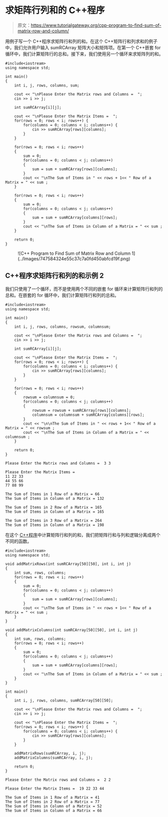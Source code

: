 # 求矩阵行列和的 C++程序

> 原文：<https://www.tutorialgateway.org/cpp-program-to-find-sum-of-matrix-row-and-column/>

用例子写一个 C++程序求矩阵行和列的和。在这个 C++矩阵行和列求和的例子中，我们允许用户输入 sumRCArray 矩阵大小和矩阵项。在第一个 C++嵌套 for 循环中，我们计算矩阵行的总和。接下来，我们使用另一个循环来求矩阵列的和。

```
#include<iostream>
using namespace std;

int main()
{
	int i, j, rows, columns, sum;

	cout << "\nPlease Enter the Matrix rows and Columns =  ";
	cin >> i >> j;

	int sumRCArray[i][j];

	cout << "\nPlease Enter the Matrix Items =  ";
	for(rows = 0; rows < i; rows++)	{
		for(columns = 0; columns < i; columns++) {
			cin >> sumRCArray[rows][columns];
		}		
	}

	for(rows = 0; rows < i; rows++)
  	{
  		sum = 0;
  		for(columns = 0; columns < j; columns++)
  		{
  			sum = sum + sumRCArray[rows][columns];
		}
   		cout << "\nThe Sum of Items in " << rows + 1<< " Row of a Matrix = " << sum ;
  	}

 	for(rows = 0; rows < i; rows++)
  	{
  		sum = 0;
  		for(columns = 0; columns < j; columns++)
  		{
  			sum = sum + sumRCArray[columns][rows];
		}
   		cout << "\nThe Sum of Items in Column of a Matrix = " << sum ;
  	}  	

 	return 0;
}
```

<figure class="wp-block-image size-large">![C++ Program to Find Sum of Matrix Row and Column 1](../Images/747584324e55c37c7a0fd450abfcd19f.png)</figure>

## C++程序求矩阵行和列的和示例 2

我们只使用了一个循环，而不是使用两个不同的嵌套 for 循环来计算矩阵行和列的总和。在嵌套的 for 循环中，我们计算矩阵行和列的总和。

```
#include<iostream>
using namespace std;

int main()
{
	int i, j, rows, columns, rowsum, columnsum;

	cout << "\nPlease Enter the Matrix rows and Columns =  ";
	cin >> i >> j;

	int sumRCArray[i][j];

	cout << "\nPlease Enter the Matrix Items =  ";
	for(rows = 0; rows < i; rows++)	{
		for(columns = 0; columns < i; columns++) {
			cin >> sumRCArray[rows][columns];
		}		
	}

	for(rows = 0; rows < i; rows++)
  	{
  		rowsum = columnsum = 0;
  		for(columns = 0; columns < j; columns++)
  		{
  			rowsum = rowsum + sumRCArray[rows][columns];
  			columnsum = columnsum + sumRCArray[columns][rows];
		}
   		cout << "\n\nThe Sum of Items in " << rows + 1<< " Row of a Matrix = " << rowsum ;
   		cout << "\nThe Sum of Items in Column of a Matrix = " << columnsum ;
  	}

 	return 0;
}
```

```
Please Enter the Matrix rows and Columns =  3 3

Please Enter the Matrix Items =  
11 22 33
44 55 66
77 88 99

The Sum of Items in 1 Row of a Matrix = 66
The Sum of Items in Column of a Matrix = 132

The Sum of Items in 2 Row of a Matrix = 165
The Sum of Items in Column of a Matrix = 165

The Sum of Items in 3 Row of a Matrix = 264
The Sum of Items in Column of a Matrix = 198
```

在这个 [C++程序](https://www.tutorialgateway.org/cpp-programs/)中计算矩阵行和列的和，我们把矩阵行和与列和逻辑分离成两个不同的函数。

```
#include<iostream>
using namespace std;

void addMatrixRows(int sumRCArray[50][50], int i, int j)
{
	int sum, rows, columns;
	for(rows = 0; rows < i; rows++)
  	{
  		sum = 0;
  		for(columns = 0; columns < j; columns++)
  		{
  			sum = sum + sumRCArray[rows][columns];
		}
   		cout << "\nThe Sum of Items in " << rows + 1<< " Row of a Matrix = " << sum ;
  	}
}

void addMatrixColumns(int sumRCArray[50][50], int i, int j)
{
	int sum, rows, columns;
	for(rows = 0; rows < i; rows++)
  	{
  		sum = 0;
  		for(columns = 0; columns < j; columns++)
  		{
  			sum = sum + sumRCArray[columns][rows];
		}
   		cout << "\nThe Sum of Items in Column of a Matrix = " << sum ;
  	} 
}

int main()
{
	int i, j, rows, columns, sumRCArray[50][50];

	cout << "\nPlease Enter the Matrix rows and Columns =  ";
	cin >> i >> j;

	cout << "\nPlease Enter the Matrix Items =  ";
	for(rows = 0; rows < i; rows++)	{
		for(columns = 0; columns < i; columns++) {
			cin >> sumRCArray[rows][columns];
		}		
	}

	addMatrixRows(sumRCArray, i, j); 
	addMatrixColumns(sumRCArray, i, j); 	

 	return 0;
}
```

```
Please Enter the Matrix rows and Columns =  2 2

Please Enter the Matrix Items =  19 22 33 44

The Sum of Items in 1 Row of a Matrix = 41
The Sum of Items in 2 Row of a Matrix = 77
The Sum of Items in Column of a Matrix = 52
The Sum of Items in Column of a Matrix = 66
```